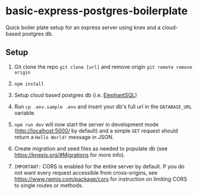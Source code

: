 # basic-express-postgres-boilerplate

Quick boiler plate setup for an express server using knex and a cloud-based postgres db.

## Setup

1. Git clone the repo `git clone [url]` and remove origin `git remote remove origin`

1. `npm install`

1. Setup cloud based postgres db (i.e. [ElephantSQL](https://www.elephantsql.com/))

1. Run `cp .env.sample .env` and insert your db's full url in the `DATABASE_URL` variable.

1. `npm run dev` will now start the server in development mode (<http://localhost:5000/> by default) and a simple `GET` request should return a `Hello World!` message in JSON.

1. Create migration and seed files as needed to populate db (see <https://knexjs.org/#Migrations> for more info).

1. `IMPORTANT:` CORS is enabled for the entire server by default. If you do not want every request accessible from cross-origins, see <https://www.npmjs.com/package/cors> for instruction on limiting CORS to single routes or methods.
